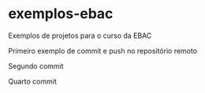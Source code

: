 # exemplos-ebac
Exemplos de projetos para o curso da EBAC


Primeiro exemplo de commit e push no repositório remoto

Segundo commit

Quarto commit
